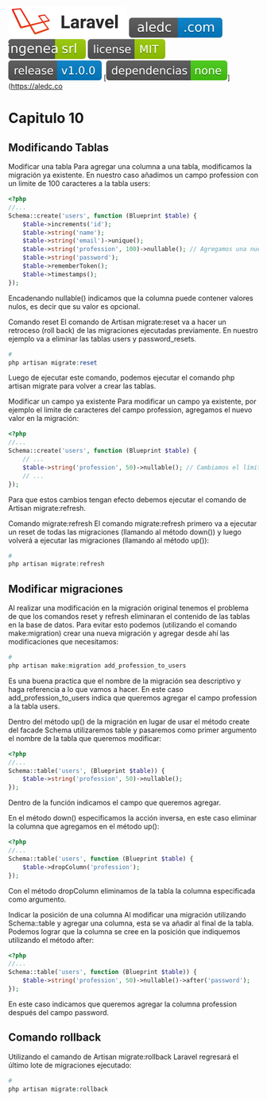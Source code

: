 ![Laravel](https://raw.githubusercontent.com/aledc7/Laravel/master/pirullo.png "Aledc.com")
[![aledc.com](https://github.com/aledc7/Scrum-Certification/blob/master/recursos/aledc.com.svg)](https://aledc.com)
[![ingenea.com.ar](https://github.com/aledc7/Scrum-Certification/blob/master/recursos/ingenea.svg)](http://ingenea.com.ar)
[![License](https://github.com/aledc7/Scrum-Certification/blob/master/recursos/mit-license.svg)](https://aledc.com)
[![GitHub release](https://github.com/aledc7/Scrum-Certification/blob/master/recursos/release.svg)](https://aledc.com)
[![Dependencies](https://github.com/aledc7/Scrum-Certification/blob/master/recursos/dependencias-none.svg)](https://aledc.co


# Capitulo 10
## Modificando Tablas


Modificar una tabla
Para agregar una columna a una tabla, modificamos la migración ya existente. En nuestro caso añadimos un campo profession con un limite de 100 caracteres a la tabla users:
```php
<?php
//...
Schema::create('users', function (Blueprint $table) {
    $table->increments('id');
    $table->string('name');
    $table->string('email')->unique();  
    $table->string('profession', 100)->nullable(); // Agregamos una nueva columna
    $table->string('password');
    $table->rememberToken();
    $table->timestamps();
});
```

Encadenando nullable() indicamos que la columna puede contener valores nulos, es decir que su valor es opcional.

Comando reset
El comando de Artisan migrate:reset va a hacer un retroceso (roll back) de las migraciones ejecutadas previamente. En nuestro ejemplo va a eliminar las tablas users y password_resets.

```php
#
php artisan migrate:reset
```
Luego de ejecutar este comando, podemos ejecutar el comando php artisan migrate para volver a crear las tablas.

Modificar un campo ya existente
Para modificar un campo ya existente, por ejemplo el limite de caracteres del campo profession, agregamos el nuevo valor en la migración:

```php
<?php
//...
Schema::create('users', function (Blueprint $table) {
    // ...
    $table->string('profession', 50)->nullable(); // Cambiamos el límite de 100 a 50
    // ...
});
```

Para que estos cambios tengan efecto debemos ejecutar el comando de Artisan migrate:refresh.

Comando migrate:refresh
El comando migrate:refresh primero va a ejecutar un reset de todas las migraciones (llamando al método down()) y luego volverá a ejecutar las migraciones (llamando al método up()):

```php
#
php artisan migrate:refresh
```

## Modificar migraciones
Al realizar una modificación en la migración original tenemos el problema de que los comandos reset y refresh eliminaran el contenido de las tablas en la base de datos. Para evitar esto podemos (utilizando el comando make:migration) crear una nueva migración y agregar desde ahí las modificaciones que necesitamos:

```php
#
php artisan make:migration add_profession_to_users
```

Es una buena practica que el nombre de la migración sea descriptivo y haga referencia a lo que vamos a hacer. En este caso add_profession_to_users indica que queremos agregar el campo profession a la tabla users.

Dentro del método up() de la migración en lugar de usar el método create del facade Schema utilizaremos table y pasaremos como primer argumento el nombre de la tabla que queremos modificar:

```php
<?php
//...
Schema::table('users', (Blueprint $table)) {
    $table->string('profession', 50)->nullable();
});
```

Dentro de la función indicamos el campo que queremos agregar.

En el método down() especificamos la acción inversa, en este caso eliminar la columna que agregamos en el método up():

```php
<?php
//...
Schema::table('users', function (Blueprint $table) {
    $table->dropColumn('profession');
});
```

Con el método dropColumn eliminamos de la tabla la columna especificada como argumento.

Indicar la posición de una columna
Al modificar una migración utilizando Schema::table y agregar una columna, esta se va añadir al final de la tabla. Podemos lograr que la columna se cree en la posición que indiquemos utilizando el método after:

```php
<?php
//...
Schema::table('users', function (Blueprint $table)) {
    $table->string('profession', 50)->nullable()->after('password');
});
```

En este caso indicamos que queremos agregar la columna profession después del campo password.

## Comando rollback
Utilizando el camando de Artisan migrate:rollback Laravel regresará el último lote de migraciones ejecutado:

```php
#
php artisan migrate:rollback
```





